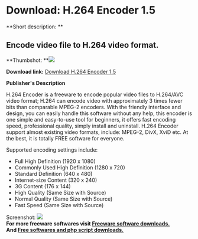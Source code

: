 # Download: H.264 Encoder 1.5

**Short description: **

## Encode video file to H.264 video format.

  
**Thumbshot: **![](http://www.freewarefiles.com/screenshot/h264encoder1_md.gif)   
  
**Download link:** [Download H.264 Encoder 1.5](http://freesoftwares.boysofts.com/H-264-Encoder_program_47161.html)  
  

**Publisher's Description**  
  

H.264 Encoder is a freeware to encode popular video files to H.264/AVC video
format; H.264 can encode video with approximately 3 times fewer bits than
comparable MPEG-2 encoders. With the friendly interface and design, you can
easily handle this software without any help, this encoder is one simple and
easy-to-use tool for beginners, it offers fast encoding speed, professional
quality, simply install and uninstall. H.264 Encoder support almost existing
video formats, include: MPEG-2, DivX, XviD etc. At the best, it is totally
FREE software for everyone.

Supported encoding settings include:

  * Full High Definition (1920 x 1080) 
  * Commonly Used High Definition (1280 x 720) 
  * Standard Definition (640 x 480) 
  * Internet-size Content (320 x 240) 
  * 3G Content (176 x 144) 
  * High Quality (Same Size with Source) 
  * Normal Quality (Same Size with Source) 
  * Fast Speed (Same Size with Source) 

  
  
Screenshot: ![](http://www.freewarefiles.com/screenshot/h264encoder1.gif)  
**For more freeware softwares visit [Freeware software downloads.](http://freesoftwares.boysofts.com/)**   
**And [Free softwares and php script downloads.](http://www.boysofts.com/)**

